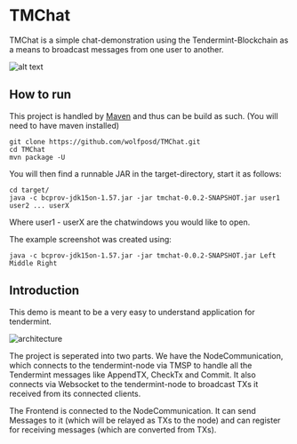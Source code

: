 # TMChat
TMChat is a simple chat-demonstration using the Tendermint-Blockchain as a means to broadcast messages from one user to another.



![alt text](https://github.com/wolfposd/TMChat/raw/master/screenshots/screen1.png "screenshot")




## How to run
This project is handled by [Maven](https://maven.apache.org/) and thus can be build as such. (You will need to have maven installed)

    git clone https://github.com/wolfposd/TMChat.git
    cd TMChat
    mvn package -U
    
You will then find a runnable JAR in the target-directory, start it as follows:

    cd target/
    java -c bcprov-jdk15on-1.57.jar -jar tmchat-0.0.2-SNAPSHOT.jar user1 user2 ... userX
  
  Where user1 - userX are the chatwindows you would like to open. 
  
  The example screenshot was created using:
  
    java -c bcprov-jdk15on-1.57.jar -jar tmchat-0.0.2-SNAPSHOT.jar Left Middle Right
    
    
## Introduction

This demo is meant to be a very easy to understand application for tendermint.

![architecture](https://github.com/wolfposd/TMChat/raw/master/screenshots/architecture.png "architecture")

The project is seperated into two parts. We have the NodeCommunication, which connects to the tendermint-node via TMSP to handle all the Tendermint messages like AppendTX, CheckTx and Commit. It also connects via Websocket to the tendermint-node to broadcast TXs it received from its connected clients.

The Frontend is connected to the NodeCommunication. It can send Messages to it (which will be relayed as TXs to the node) and can register for receiving messages (which are converted from TXs). 
